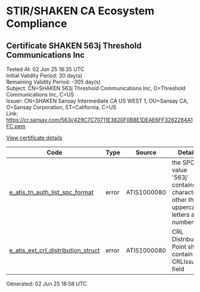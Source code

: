 # STIR/SHAKEN CA Ecosystem Compliance

## Certificate SHAKEN 563j Threshold Communications Inc

Tested At: 02 Jun 25 18:35 UTC\
Initial Validity Period: 30 day(s)\
Remaining Validity Period: -305 day(s)\
Subject: CN=SHAKEN 563j Threshold Communications Inc, O=Threshold Communications Inc, C=US\
Issuer: CN=SHAKEN Sansay Intermediate CA US WEST 1, OU=Sansay CA, O=Sansay Corporation, ST=California, C=US\
Link: https://cr.sansay.com/563j/429C7C70711E3820F0B8E1DEAE6FF3262264A1FC.pem

[View certificate details](https://x509.io/?cert=MIICyjCCAnGgAwIBAgIUQpx8cHEeOCDwuOHerm%2FzJiJkofwwCgYIKoZIzj0EAwIwgYUxCzAJBgNVBAYTAlVTMRMwEQYDVQQIDApDYWxpZm9ybmlhMRswGQYDVQQKDBJTYW5zYXkgQ29ycG9yYXRpb24xEjAQBgNVBAsMCVNhbnNheSBDQTEwMC4GA1UEAwwnU0hBS0VOIFNhbnNheSBJbnRlcm1lZGlhdGUgQ0EgVVMgV0VTVCAxMB4XDTI0MDcwMjE2NDkwM1oXDTI0MDgwMTE2NDkwM1owZzELMAkGA1UEBhMCVVMxJTAjBgNVBAoMHFRocmVzaG9sZCBDb21tdW5pY2F0aW9ucyBJbmMxMTAvBgNVBAMMKFNIQUtFTiA1NjNqIFRocmVzaG9sZCBDb21tdW5pY2F0aW9ucyBJbmMwWTATBgcqhkjOPQIBBggqhkjOPQMBBwNCAAR%2BLaUefffqgQyq2mxE4HGiiJIb1ohAdCpnjLrgGRHJM1ZwH2IDoUoeEbEnWsfXUoAdtCuknUJ3RwwkCFu8gtGto4HbMIHYMBYGCCsGAQUFBwEaBAowCKAGFgQ1NjNqMBcGA1UdIAQQMA4wDAYKYIZIAYb%2FCQEBBDAdBgNVHQ4EFgQUMYGWGM5ZbjOk2h7U%2BCM7G7vsO%2BwwHwYDVR0jBBgwFoAUrNOT9UNDzAq%2BRVgXE32SfNzDAUYwRwYDVR0fBEAwPjA8oDqgOIY2aHR0cHM6Ly9hdXRoZW50aWNhdGUtYXBpLmljb25lY3Rpdi5jb20vZG93bmxvYWQvdjEvY3JsMAwGA1UdEwEB%2FwQCMAAwDgYDVR0PAQH%2FBAQDAgeAMAoGCCqGSM49BAMCA0cAMEQCIFLljp8e8U8RYCoi5zeFRlAVWqCKyEIJCP%2FW62Du2JXeAiBszK6pjmH7InKZbIJDPU0ZPxiuoCqwKLyexzSw3OiI%2FA%3D%3D)

| Code | Type | Source | Details |
|------|------|--------|---------|
| [e_atis_tn_auth_list_spc_format](../../ISSUES/e_atis_tn_auth_list_spc_format/README.md) | error | ATIS1000080 | the SPC value '563j' contains characters other than uppercase letters and numbers |
| [e_atis_ext_crl_distribution_struct](../../ISSUES/e_atis_ext_crl_distribution_struct/README.md) | error | ATIS1000080 | CRL Distribution Point shall contain a CRLIssuer field |


Generated: 02 Jun 25 18:58 UTC